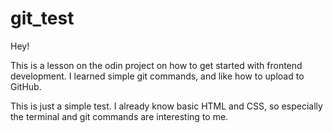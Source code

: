 # git_test
Hey!

This is a lesson on the odin project on how to get started with frontend development.
I learned simple git commands, and like how to upload to GitHub. 

This is just a simple test. I already know basic HTML and CSS, so especially the terminal and git commands are interesting to me.